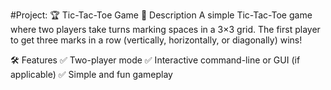 #Project:
🏆 Tic-Tac-Toe Game
🎯 Description
A simple Tic-Tac-Toe game where two players take turns marking spaces in a 3×3 grid. The first player to get three marks in a row (vertically, horizontally, or diagonally) wins!

🛠 Features
✅ Two-player mode
✅ Interactive command-line or GUI (if applicable)
✅ Simple and fun gameplay
